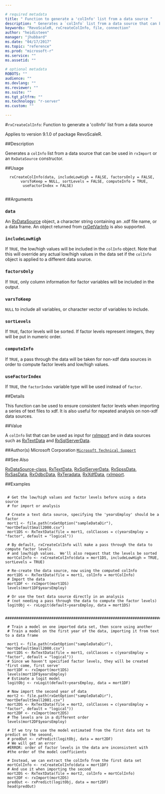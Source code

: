 ```yaml
--- 
 
# required metadata 
title: " Function to generate a 'colInfo' list from a data source " 
description: " Generates a `colInfo` list from a data source that can be used in `rxImport` or an `RxDataSource` constructor. " 
keywords: "RevoScaleR, rxCreateColInfo, file, connection" 
author: "heidisteen" 
manager: "jhubbard" 
ms.date: "04/17/2017" 
ms.topic: "reference" 
ms.prod: "microsoft-r" 
ms.service: "" 
ms.assetid: "" 
 
# optional metadata 
ROBOTS: "" 
audience: "" 
ms.devlang: "" 
ms.reviewer: "" 
ms.suite: "" 
ms.tgt_pltfrm: "" 
ms.technology: "r-server" 
ms.custom: "" 
 
--- 
```

 
 
 #`rxCreateColInfo`:  Function to generate a 'colInfo' list from a data source 

 Applies to version 9.1.0 of package RevoScaleR.
 
 ##Description
 
Generates a `colInfo` list from a data source that can be used in `rxImport` or
an `RxDataSource` constructor.
 
 
 ##Usage

```   
  rxCreateColInfo(data, includeLowHigh = FALSE, factorsOnly = FALSE, 
       varsToKeep = NULL, sortLevels = FALSE, computeInfo = TRUE,
        useFactorIndex = FALSE)
 
```
 
 ##Arguments

   
    
 ### `data`
  An [RxDataSource](RxDataSource.md) object, a character string containing an .xdf file name, or a data frame.  An object returned from [rxGetVarInfo](rxGetVarInfoXdf.md) is also supported.  
  
    
 ### `includeLowHigh`
  If `TRUE`, the low/high values will be included in the `colInfo` object.  Note that this will override any actual low/high values in the data set if the `colInfo` object is applied to a different data source.  
  
    
 ### `factorsOnly`
  If `TRUE`, only column information for factor variables will be included in the output.  
  
  
    
 ### `varsToKeep`
  `NULL` to include all variables, or character vector of variables to include.  
  
  
    
 ### `sortLevels`
  If `TRUE`, factor levels will be sorted. If factor levels represent integers, they will be put in numeric order.    
  
    
 ### `computeInfo`
  If `TRUE`, a pass through the data will be taken for non-xdf data sources in order to compute factor levels and low/high values.  
  
    
 ### `useFactorIndex`
  If `TRUE`, the `factorIndex` variable type will be used instead of `factor`.  
  
 
 
 ##Details
 
This function can be used to ensure consistent factor levels when importing a series of text files to xdf.
It is also useful for repeated analysis on non-xdf data sources.
 
 
 ##Value
 
A `colInfo` list that can be used as input for [rxImport](rxImport.md) and in data sources such as
[RxTextData](RxTextData.md) and [RxSqlServerData](RxSqlServerData.md).
 
 ##Author(s)
 Microsoft Corporation [`Microsoft Technical Support`](http://go.microsoft.com/fwlink/?LinkID=698556&clcid=0x409)
 
 
 ##See Also
 
[RxDataSource-class](RxDataSource-class.md),
[RxTextData](RxTextData.md),
[RxSqlServerData](RxSqlServerData.md),
[RxSpssData](RxSpssData.md),
[RxSasData](RxSasData.md),
[RxOdbcData](RxOdbcData.md),
[RxTeradata](RxTeradata.md),
[RxXdfData](RxXdfData.md),
[rxImport](rxImport.md).
   
 ##Examples

 ```
   
  # Get the low/high values and factor levels before using a data source
  # for import or analysis
  
  # Create a text data source, specifying the 'yearsEmploy' should be a factor
  mort1 <- file.path(rxGetOption("sampleDataDir"), "mortDefaultSmall2000.csv")
  mort1DS <- RxTextData(file = mort1, colClasses = c(yearsEmploy = "factor", default = "logical"))
  
  # By default, rxCreateColInfo will make a pass through the data to compute factor levels
  # and low/high values.  We'll also request that the levels be sorted
  mortColInfo <- rxCreateColInfo(data = mort1DS, includeLowHigh = TRUE, sortLevels = TRUE)
  
  # Re-create the data source, now using the computed colInfo
  mort1DS <- RxTextData(file = mort1, colInfo = mortColInfo)
  # Import the data
  mort1DF <- rxImport(mort1DS)
  levels(mort1DF$yearsEmploy)
  
  # Or use the text data source directly in an analysis 
  # (not needing a pass through the data to compute the factor levels)
  logitObj <- rxLogit(default~yearsEmploy, data = mort1DS)
  
  ##############################################################################################
  
  # Train a model on one imported data set, then score using another
  # Train a model on the first year of the data, importing it from text to a data frame
  
  mort1 <- file.path(rxGetOption("sampleDataDir"), "mortDefaultSmall2000.csv")
  mort1DS <- RxTextData(file = mort1, colClasses = c(yearsEmploy = "factor", default = "logical"))
  # Since we haven't specified factor levels, they will be created 'first come, first serve'
  mort1DF <- rxImport(mort1DS)
  levels(mort1DF$yearsEmploy)
  # Estimate a logit model
  logitObj <- rxLogit(default~yearsEmploy, data = mort1DF)
  
  # Now import the second year of data
  mort2 <- file.path(rxGetOption("sampleDataDir"), "mortDefaultSmall2001.csv")
  mort2DS <- RxTextData(file = mort2, colClasses = c(yearsEmploy = "factor", default = "logical"))
  mort2DF <- rxImport(mort2DS)
  # The levels are in a different order
  levels(mort2DF$yearsEmploy)
  
  # If we try to use the model estimated from the first data set to predict on the seoond,
  # predOut <- rxPredict(logitObj, data = mort2DF)
  # We will get an error
  #ERROR: order of factor levels in the data are inconsistent with
  #the order of the model coefficients
  
  # Instead, we can extract the colInfo from the first data set
  mortColInfo <- rxCreateColInfo(data = mort1DF)
  # And use it when importing the second
  mort2DS <- RxTextData(file = mort2, colInfo = mortColInfo)
  mort2DF <- rxImport(mort2DS)
  predOut <- rxPredict(logitObj, data = mort2DF)
  head(predOut)
  
 
```
 
 
 
